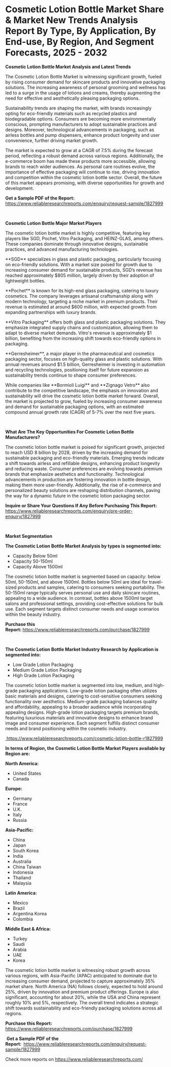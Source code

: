 <p><h1>Cosmetic Lotion Bottle Market Share & Market New Trends Analysis Report By Type, By Application, By End-use, By Region, And Segment Forecasts, 2025 - 2032</h1></p><p><strong>Cosmetic Lotion Bottle Market Analysis and Latest Trends</strong></p>
<p><p>The Cosmetic Lotion Bottle Market is witnessing significant growth, fueled by rising consumer demand for skincare products and innovative packaging solutions. The increasing awareness of personal grooming and wellness has led to a surge in the usage of lotions and creams, thereby augmenting the need for effective and aesthetically pleasing packaging options. </p><p>Sustainability trends are shaping the market, with brands increasingly opting for eco-friendly materials such as recycled plastics and biodegradable options. Consumers are becoming more environmentally conscious, prompting manufacturers to adopt sustainable practices and designs. Moreover, technological advancements in packaging, such as airless bottles and pump dispensers, enhance product longevity and user convenience, further driving market growth.</p><p>The market is expected to grow at a CAGR of 7.5% during the forecast period, reflecting a robust demand across various regions. Additionally, the e-commerce boom has made these products more accessible, allowing brands to reach wider audiences. As personal care routines evolve, the importance of effective packaging will continue to rise, driving innovation and competition within the cosmetic lotion bottle sector. Overall, the future of this market appears promising, with diverse opportunities for growth and development.</p></p>
<p><strong>Get a Sample PDF of the Report:&nbsp;</strong> <a href="https://www.reliableresearchreports.com/enquiry/request-sample/1827999?utm_campaign=2745&utm_medium=2&utm_source=Github&utm_content=ia&utm_term=08032025&utm_id=cosmetic-lotion-bottle">https://www.reliableresearchreports.com/enquiry/request-sample/1827999</a></p>
<p>&nbsp;</p>
<p><strong>Cosmetic Lotion Bottle Major Market Players</strong></p>
<p><p>The cosmetic lotion bottle market is highly competitive, featuring key players like SGD, Pochet, Vitro Packaging, and HEINZ-GLAS, among others. These companies dominate through innovative designs, sustainable practices, and advanced manufacturing technologies.</p><p>**SGD** specializes in glass and plastic packaging, particularly focusing on eco-friendly solutions. With a market size poised for growth due to increasing consumer demand for sustainable products, SGD’s revenue has reached approximately $805 million, largely driven by their adoption of lightweight bottles.</p><p>**Pochet** is known for its high-end glass packaging, catering to luxury cosmetics. The company leverages artisanal craftsmanship along with modern technology, targeting a niche market in premium products. Their revenue is estimated at around $600 million, with expected growth from expanding partnerships with luxury brands.</p><p>**Vitro Packaging** offers both glass and plastic packaging solutions. They emphasize integrated supply chains and customization, allowing them to adapt to diverse market demands. Vitro's revenue is approximately $1 billion, benefiting from the increasing shift towards eco-friendly options in packaging.</p><p>**Gerresheimer**, a major player in the pharmaceutical and cosmetics packaging sector, focuses on high-quality glass and plastic solutions. With annual revenues around $1.5 billion, Gerresheimer is investing in automation and recycling technologies, positioning itself for future expansion as sustainability trends continue to shape consumer preferences.</p><p>While companies like **Bormioli Luigi** and **Zignago Vetro** also contribute to the competitive landscape, the emphasis on innovation and sustainability will drive the cosmetic lotion bottle market forward. Overall, the market is projected to grow, fueled by increasing consumer awareness and demand for sustainable packaging options, with an estimated compound annual growth rate (CAGR) of 5-7% over the next five years.</p></p>
<p>&nbsp;</p>
<p><strong>What Are The Key Opportunities For Cosmetic Lotion Bottle Manufacturers?</strong></p>
<p><p>The cosmetic lotion bottle market is poised for significant growth, projected to reach USD 8 billion by 2028, driven by the increasing demand for sustainable packaging and eco-friendly materials. Emerging trends indicate a shift towards airless and refillable designs, enhancing product longevity and reducing waste. Consumer preferences are evolving towards premium brands that emphasize aesthetics and functionality. Technological advancements in production are fostering innovation in bottle design, making them more user-friendly. Additionally, the rise of e-commerce and personalized beauty solutions are reshaping distribution channels, paving the way for a dynamic future in the cosmetic lotion packaging sector.</p></p>
<p><strong>Inquire or Share Your Questions If Any Before Purchasing This Report:</strong> <a href="https://www.reliableresearchreports.com/enquiry/pre-order-enquiry/1827999?utm_campaign=2745&utm_medium=2&utm_source=Github&utm_content=ia&utm_term=08032025&utm_id=cosmetic-lotion-bottle">https://www.reliableresearchreports.com/enquiry/pre-order-enquiry/1827999</a></p>
<p>&nbsp;</p>
<p><strong>Market Segmentation</strong></p>
<p><strong>The Cosmetic Lotion Bottle Market Analysis by types is segmented into:</strong></p>
<p><ul><li>Capacity Below 50ml</li><li>Capacity 50-150ml</li><li>Capacity Above 1500ml</li></ul></p>
<p><p>The cosmetic lotion bottle market is segmented based on capacity: below 50ml, 50-150ml, and above 1500ml. Bottles below 50ml are ideal for travel-sized products and samples, catering to consumers seeking portability. The 50-150ml range typically serves personal use and daily skincare routines, appealing to a wide audience. In contrast, bottles above 1500ml target salons and professional settings, providing cost-effective solutions for bulk use. Each segment targets distinct consumer needs and usage scenarios within the beauty industry.</p></p>
<p><strong>Purchase this Report:&nbsp;</strong><a href="https://www.reliableresearchreports.com/purchase/1827999?utm_campaign=2745&utm_medium=2&utm_source=Github&utm_content=ia&utm_term=08032025&utm_id=cosmetic-lotion-bottle">https://www.reliableresearchreports.com/purchase/1827999</a></p>
<p>&nbsp;</p>
<p><strong>The Cosmetic Lotion Bottle Market Industry Research by Application is segmented into:</strong></p>
<p><ul><li>Low Grade Lotion Packaging</li><li>Medium Grade Lotion Packaging</li><li>High Grade Lotion Packaging</li></ul></p>
<p><p>The cosmetic lotion bottle market is segmented into low, medium, and high-grade packaging applications. Low-grade lotion packaging often utilizes basic materials and designs, catering to cost-sensitive consumers seeking functionality over aesthetics. Medium-grade packaging balances quality and affordability, appealing to a broader audience while incorporating appealing designs. High-grade lotion packaging targets premium brands, featuring luxurious materials and innovative designs to enhance brand image and consumer experience. Each segment fulfills distinct consumer needs and brand positioning within the cosmetic industry.</p></p>
<p><a href="https://www.reliableresearchreports.com/cosmetic-lotion-bottle-r1827999?utm_campaign=2745&utm_medium=2&utm_source=Github&utm_content=ia&utm_term=08032025&utm_id=cosmetic-lotion-bottle">&nbsp;https://www.reliableresearchreports.com/cosmetic-lotion-bottle-r1827999</a></p>
<p><strong>In terms of Region, the Cosmetic Lotion Bottle Market Players available by Region are:</strong></p>
<p>
    <p> <strong> North America: </strong>
        <ul>
            <li>United States</li>
            <li>Canada</li>
        </ul>
        </p> 
    <p> <strong> Europe: </strong>
        <ul>
            <li>Germany</li>
            <li>France</li>
            <li>U.K.</li>
            <li>Italy</li>
            <li>Russia</li>
        </ul>
        </p> 
    <p> <strong> Asia-Pacific: </strong>
        <ul>
            <li>China</li>
            <li>Japan</li>
            <li>South Korea</li>
            <li>India</li>
            <li>Australia</li>
            <li>China Taiwan</li>
            <li>Indonesia</li>
            <li>Thailand</li>
            <li>Malaysia</li>
        </ul>
        </p> 
    <p> <strong> Latin America: </strong>
        <ul>
            <li>Mexico</li>
            <li>Brazil</li>
            <li>Argentina Korea</li>
            <li>Colombia</li>
        </ul>
        </p> 
    <p> <strong> Middle East & Africa: </strong>
        <ul>
            <li>Turkey</li>
            <li>Saudi</li>
            <li>Arabia</li>
            <li>UAE</li>
            <li>Korea</li>
        </ul>
    </p>
    </p>
<p><p>The cosmetic lotion bottle market is witnessing robust growth across various regions, with Asia-Pacific (APAC) anticipated to dominate due to increasing consumer demand, projected to capture approximately 35% market share. North America (NA) follows closely, expected to hold around 25%, driven by innovation and premium product offerings. Europe is also significant, accounting for about 20%, while the USA and China represent roughly 10% and 5%, respectively. The overall trend indicates a strategic shift towards sustainability and eco-friendly packaging solutions across all regions.</p></p>
<p><strong>Purchase this Report: </strong><a href="https://www.reliableresearchreports.com/purchase/1827999?utm_campaign=2745&utm_medium=2&utm_source=Github&utm_content=ia&utm_term=08032025&utm_id=cosmetic-lotion-bottle">https://www.reliableresearchreports.com/purchase/1827999</a></p>
<p>&nbsp;<strong>Get a Sample PDF of the Report:&nbsp;&nbsp;</strong><a href="https://www.reliableresearchreports.com/enquiry/request-sample/1827999?utm_campaign=2745&utm_medium=2&utm_source=Github&utm_content=ia&utm_term=08032025&utm_id=cosmetic-lotion-bottle">https://www.reliableresearchreports.com/enquiry/request-sample/1827999</a></p>
<p><strong></strong></p>
<p>Check more reports on <a href="https://www.reliableresearchreports.com/?utm_campaign=2745&utm_medium=2&utm_source=Github&utm_content=ia&utm_term=08032025&utm_id=cosmetic-lotion-bottle">https://www.reliableresearchreports.com/</a></p>